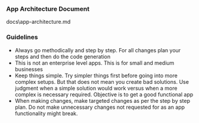 ### App Architecture Document
docs\app-architecture.md

### Guidelines 
- Always go methodically and step by step. For all changes plan your steps and then do the code generation
- This is not an enterprise level apps. This is for small and medium businesses 
- Keep things simple. Try simpler things first before going into more complex setups. But that does not mean you create bad solutions. Use judgment when a simple solution would work versus when a more complex is necessary required. Objective is to get a good functional app
- When making changes, make targeted changes as per the step by step plan. Do not make unnecessary changes not requested for as an app functionality might break.
